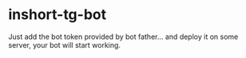 # inshort-tg-bot

Just add the bot token provided by bot father... and deploy it on some server, your bot will start working.
